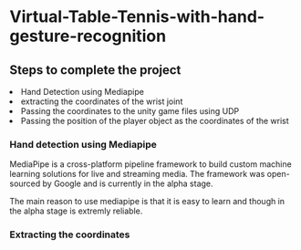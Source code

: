 # Virtual-Table-Tennis-with-hand-gesture-recognition
<H2>Steps to complete the project</H2>
<li>Hand Detection using Mediapipe</li>
<li>extracting the coordinates of the wrist joint</li>
<li>Passing the coordinates to the unity game files using UDP</li>
<li>Passing the position of the player object as the coordinates of the wrist</li>

<H3>Hand detection using Mediapipe</H3>
<p>MediaPipe is a cross-platform pipeline framework to build custom machine learning solutions for live and streaming media. The framework was open-sourced by Google and is currently in the alpha stage.</p>
<p>The main reason to use mediapipe is that it is easy to learn and though in the alpha stage is extremly reliable.

<H3>Extracting the coordinates</H3>
